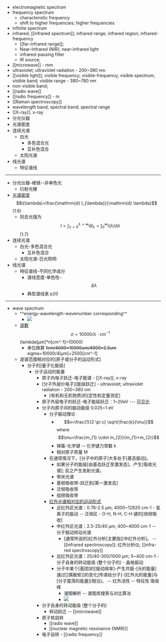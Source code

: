 - electromagnetic spectrum
- frequency spectrum
    - characteristic frequency
    - shift to higher frequencies; higher frequencies
- infinite spectrum
- infrared; [[infrared spectrum]]; infrared range; infrared region; infrared-frequency
    - [[far-infrared range]];
    - Near-Infrared (NIR); near-infrared light
    - infrared-passing filter
    - IR source; 
- [[microwave]] - mm
- ultraviolet; ultraviolet radiation - 200~380 nm
- [[visible light]]; visible frequency; visible-frequency; visible spectrum; visible band; visible range - 380~780 nm 
- non-visible band;
- [[radio wave]]
- [[radio frequency]] - m
- [[Raman spectroscopy]]
- wavelength band; spectral band; spectral range
- [[X-ray]]; x-ray
- 分光仪器
- 光谱密度
- 连续光谱
    - 白光
        - 多色混合光
        - 互补色混合
    - 太阳光谱
- 线光谱
    - 特征谱线
- ---
- 分光仪器-棱镜--非单色光
    - 衍射光栅
- [光谱密度](((37vwpZiO5))) $$i(\lambda)=\frac{\mathrm{d} I_{\lambda}}{\mathrm{d} \lambda}$$   (1.6)
    - 则总光强为 $$I=\int_{\lambda=0}^{\lambda=\infty} \mathrm{d} I_{\lambda}=\int_{0}^{\infty} i(\lambda) \mathrm{d} \lambda$$   (1.7)
- 连续光谱
    - 白光-多色混合光
        - 互补色混合
    - 太阳光谱-日光照明
- 线光谱
    - 特征谱线-不同化学成分
        - 谱线宽度-单色性-$$\Delta \lambda$$
        - 典型谱线表 p20
- ---
- wave spectrum
    - ^^energy-wavelength-wavenumber corresponding^^
        - ![](local-asset://Minimum-Workflow/rA2aPmLBF6.png)
    - [波数]([[wavenumber]]) $$\sigma=10000 / \lambda \cdot \mathrm{cm}^{-1}$$ (lambda[μm]*n[cm^-1]=10000)
        - 单位换算 ~~1cm/4000=10000um/4000=2.5um~~
sigma=10000/4[μm]=2500[cm^-1]
    - 波谱范围相对应的[原子或分子的运动形式]
        - 分子的[量子化能级]
            - 分子运动的能量 
                - 原子内电子跃迁-电子能谱 - [[X-ray]]; x-ray
                - [分子外层价电子][能级跃迁] - ultraviolet; ultraviolet radiation - 200~380 nm
                    - [有机和无机物质]的[定性和定量测定]
                - 原子外层电子的跃迁-电子能级跃迁：1~20eV --- [可见光](((it-L_cjdx))) 
                - 分子内原子间的振动能级 0.025~1 eV
                    - 分子振动理论 
                        - $$v=\frac{1}{2 \pi c} \sqrt{\frac{k}{\mu}}$$ where $$\mu=\frac{m_{1} \cdot m_{2}}{m_{1}+m_{2}}$$
                        - 弹簧-化学键 -- 化学键力常数 k 
                        - 相对原子质量 M
                    - 在通常情况下，[分子中的原子]大多处于[基态振动]。
                        - 如果分子的能级[由基态跃迁至激发态]，产生[吸收光谱]; 反之产生发射光谱。 
                        - 带状光谱
                        - 基频吸收带-跃迁到[第一激发态]
                        - 泛频吸收带
                        - 组频吸收带
                    - [红外光谱相对应的运动形式](((8KzfnZDSj)))
                        - 近红外区光谱：0.78-2.5 μm; 4000~12820 cm-1 - 氢离子的振动 -- 泛频区 - O-H, N-H, C-H 键的[倍频吸收]
                        - 中红外区光谱：2.5-25/40 μm; 400~4000 cm-1   -- 分子振动转动光谱
                            - [通常所说的]红外分析[主要指][中红外分析]。 -- [[infrared spectroscopy]]: 红外分析仪; [[infra-red spectroscopy]]
                        - 远红外区光谱：25/40-300/1000 μm; 5~400 cm-1 - 分子自身的转动能级 (整个分子的) - 晶格振动
                        - 分子中某个[基团]的[振动频率]-产生共振-[光的能量]通过[[偶极矩]]的变化[传递给分子]-[红外光的能量]与[分子震荡的能量][相当]。 -- 红外活性 -- 特征性 吸收峰
                            - 谱图解析 -- 谱图库搜索与对比算法
                            - ![](https://firebasestorage.googleapis.com/v0/b/firescript-577a2.appspot.com/o/imgs%2Fapp%2FXELiu-NovaKG%2F1T8RWuQHrq.png?alt=media&token=66ca1e77-28e4-43ce-97bf-3cc25dad8a86)
                - 分子自身的转动能级 (整个分子的)
                    - 转动跃迁 -- [[microwave]]
                - 原子核自转
                    - [[radio wave]]
                    - [[nuclear magnetic resonance (NMR)]]
                - 电子自转 - [[radio frequency]]
